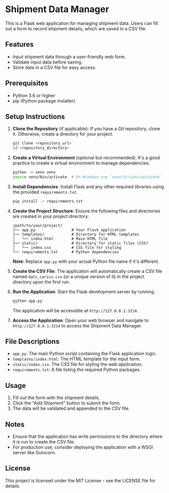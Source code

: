 
# Shipment Data Manager

This is a Flask web application for managing shipment data. Users can fill out a form to record shipment details, which are saved in a CSV file.

## Features

- Input shipment data through a user-friendly web form.
- Validate input data before saving.
- Store data in a CSV file for easy access.

## Prerequisites

- Python 3.6 or higher
- pip (Python package installer)

## Setup Instructions

1. **Clone the Repository** (if applicable):
   If you have a Git repository, clone it. Otherwise, create a directory for your project.

   ```bash
   git clone <repository_url>
   cd <repository_directory>
   ```

2. **Create a Virtual Environment** (optional but recommended):
   It's a good practice to create a virtual environment to manage dependencies.

   ```bash
   python -m venv venv
   source venv/bin/activate  # On Windows use `venv\Scripts\activate`
   ```

3. **Install Dependencies**:
   Install Flask and any other required libraries using the provided `requirements.txt`.

   ```bash
   pip install -r requirements.txt
   ```

4. **Create the Project Structure**:
   Ensure the following files and directories are created in your project directory:

   ```
   /path/to/your/project/
   ├── app.py                # Your Flask application
   ├── templates/            # Directory for HTML templates
   │   └── index.html        # Main HTML file
   ├── static/               # Directory for static files (CSS)
   │   └── index.css         # CSS file for styling
   └── requirements.txt      # Python dependencies
   ```

   **Note**: Replace `app.py` with your actual Python file name if it's different.

5. **Create the CSV File**:
   The application will automatically create a CSV file named `dati_carico.csv` (or a unique version of it) in the project directory upon the first run.

6. **Run the Application**:
   Start the Flask development server by running:

   ```bash
   python app.py
   ```

   The application will be accessible at `http://127.0.0.1:3214`.

7. **Access the Application**:
   Open your web browser and navigate to `http://127.0.0.1:3214` to access the Shipment Data Manager.

## File Descriptions

- `app.py`: The main Python script containing the Flask application logic.
- `templates/index.html`: The HTML template for the input form.
- `static/index.css`: The CSS file for styling the web application.
- `requirements.txt`: A file listing the required Python packages.

## Usage

1. Fill out the form with the shipment details.
2. Click the "Add Shipment" button to submit the form.
3. The data will be validated and appended to the CSV file.

## Notes

- Ensure that the application has write permissions to the directory where it is run to create the CSV file.
- For production use, consider deploying the application with a WSGI server like Gunicorn.

## License

This project is licensed under the MIT License - see the LICENSE file for details.
